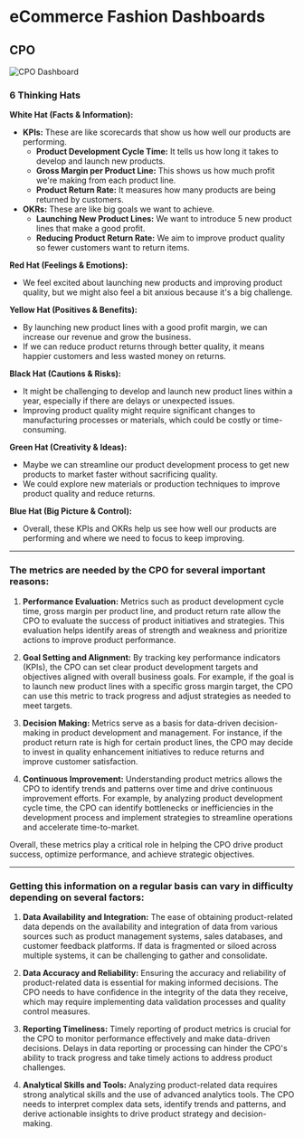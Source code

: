 # eCommerce Fashion Dashboards

## CPO
![CPO Dashboard](https://github.com/Dillipmeher/E-commerce_Fashion_Project-PowerBI/assets/143451788/2b42bd82-7070-4f06-a23e-c2c7028b8ea8)


### 6 Thinking Hats

**White Hat (Facts & Information):**
- **KPIs:** These are like scorecards that show us how well our products are performing.
  - **Product Development Cycle Time:** It tells us how long it takes to develop and launch new products.
  - **Gross Margin per Product Line:** This shows us how much profit we're making from each product line.
  - **Product Return Rate:** It measures how many products are being returned by customers.
- **OKRs:** These are like big goals we want to achieve.
  - **Launching New Product Lines:** We want to introduce 5 new product lines that make a good profit.
  - **Reducing Product Return Rate:** We aim to improve product quality so fewer customers want to return items.

**Red Hat (Feelings & Emotions):**
- We feel excited about launching new products and improving product quality, but we might also feel a bit anxious because it's a big challenge.

**Yellow Hat (Positives & Benefits):**
- By launching new product lines with a good profit margin, we can increase our revenue and grow the business.
- If we can reduce product returns through better quality, it means happier customers and less wasted money on returns.

**Black Hat (Cautions & Risks):**
- It might be challenging to develop and launch new product lines within a year, especially if there are delays or unexpected issues.
- Improving product quality might require significant changes to manufacturing processes or materials, which could be costly or time-consuming.

**Green Hat (Creativity & Ideas):**
- Maybe we can streamline our product development process to get new products to market faster without sacrificing quality.
- We could explore new materials or production techniques to improve product quality and reduce returns.

**Blue Hat (Big Picture & Control):**
- Overall, these KPIs and OKRs help us see how well our products are performing and where we need to focus to keep improving.

---

### The metrics are needed by the CPO for several important reasons:

1. **Performance Evaluation:** Metrics such as product development cycle time, gross margin per product line, and product return rate allow the CPO to evaluate the success of product initiatives and strategies. This evaluation helps identify areas of strength and weakness and prioritize actions to improve product performance.

2. **Goal Setting and Alignment:** By tracking key performance indicators (KPIs), the CPO can set clear product development targets and objectives aligned with overall business goals. For example, if the goal is to launch new product lines with a specific gross margin target, the CPO can use this metric to track progress and adjust strategies as needed to meet targets.

3. **Decision Making:** Metrics serve as a basis for data-driven decision-making in product development and management. For instance, if the product return rate is high for certain product lines, the CPO may decide to invest in quality enhancement initiatives to reduce returns and improve customer satisfaction.

4. **Continuous Improvement:** Understanding product metrics allows the CPO to identify trends and patterns over time and drive continuous improvement efforts. For example, by analyzing product development cycle time, the CPO can identify bottlenecks or inefficiencies in the development process and implement strategies to streamline operations and accelerate time-to-market.

Overall, these metrics play a critical role in helping the CPO drive product success, optimize performance, and achieve strategic objectives.

---

### Getting this information on a regular basis can vary in difficulty depending on several factors:

1. **Data Availability and Integration:** The ease of obtaining product-related data depends on the availability and integration of data from various sources such as product management systems, sales databases, and customer feedback platforms. If data is fragmented or siloed across multiple systems, it can be challenging to gather and consolidate.

2. **Data Accuracy and Reliability:** Ensuring the accuracy and reliability of product-related data is essential for making informed decisions. The CPO needs to have confidence in the integrity of the data they receive, which may require implementing data validation processes and quality control measures.

3. **Reporting Timeliness:** Timely reporting of product metrics is crucial for the CPO to monitor performance effectively and make data-driven decisions. Delays in data reporting or processing can hinder the CPO's ability to track progress and take timely actions to address product challenges.

4. **Analytical Skills and Tools:** Analyzing product-related data requires strong analytical skills and the use of advanced analytics tools. The CPO needs to interpret complex data sets, identify trends and patterns, and derive actionable insights to drive product strategy and decision-making.


 










